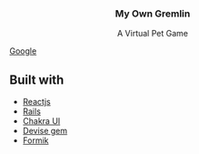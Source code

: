 <h3 align="center">My Own Gremlin</h3>
<p align="center">A Virtual Pet Game</p>


<a href="https://www.google.com/" target="_blank">Google</a>

## Built with
- [Reactjs](https://reactjs.org/)
- [Rails](https://rubyonrails.org/)
- [Chakra UI](https://chakra-ui.com)
- [Devise gem](https://github.com/heartcombo/devise)
- [Formik](https://formik.org/)
